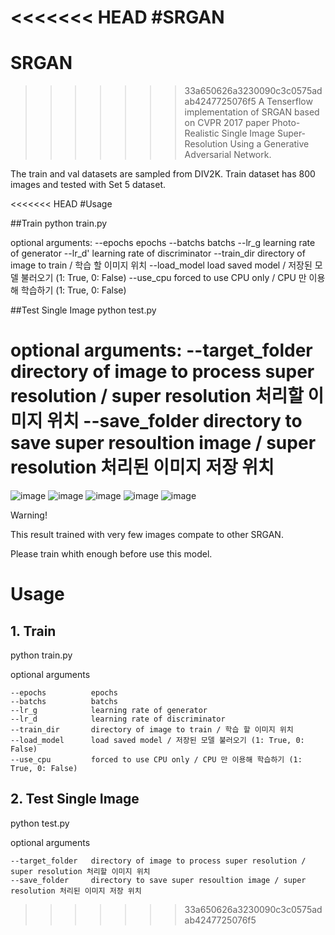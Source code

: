 <<<<<<< HEAD
#SRGAN
=======
# SRGAN

>>>>>>> 33a650626a3230090c3c0575adab4247725076f5
A Tenserflow implementation of SRGAN based on CVPR 2017 paper Photo-Realistic Single Image Super-Resolution Using a Generative Adversarial Network.

The train and val datasets are sampled from DIV2K. Train dataset has 800 images and tested with Set 5 dataset.

<<<<<<< HEAD
#Usage

##Train 
python train.py

optional arguments:
--epochs                 epochs
--batchs                 batchs
--lr_g                   learning rate of generator
--lr_d'                  learning rate of discriminator
--train_dir              directory of image to train / 학습 할 이미지 위치
--load_model             load saved model / 저장된 모델 불러오기 (1: True, 0: False)
--use_cpu                forced to use CPU only / CPU 만 이용해 학습하기 (1: True, 0: False)

##Test Single Image
python test.py

optional arguments:
--target_folder         directory of image to process super resolution / super resolution 처리할 이미지 위치
--save_folder           directory to save super resoultion image / super resolution 처리된 이미지 저장 위치
=======
![image](https://user-images.githubusercontent.com/79778595/210081306-be5392f8-353f-41c6-9d84-a4716b7e21d3.png)
![image](https://user-images.githubusercontent.com/79778595/210081321-e55de866-b0ac-46d9-a66f-72cba553d292.png)
![image](https://user-images.githubusercontent.com/79778595/210081263-6a4c5a45-c629-4d94-9ebd-046d5052582e.png)
![image](https://user-images.githubusercontent.com/79778595/210081281-f3e4e7db-20f7-4d64-af62-6a84ed1203c3.png)
![image](https://user-images.githubusercontent.com/79778595/210081339-a6f30373-37eb-48fa-8447-739e51a0df64.png)

Warning!

This result trained with very few images compate to other SRGAN.

Please train whith enough before use this model.

# Usage

## 1. Train 
python train.py

optional arguments

    --epochs          epochs
    --batchs          batchs
    --lr_g            learning rate of generator
    --lr_d            learning rate of discriminator
    --train_dir       directory of image to train / 학습 할 이미지 위치
    --load_model      load saved model / 저장된 모델 불러오기 (1: True, 0: False)
    --use_cpu         forced to use CPU only / CPU 만 이용해 학습하기 (1: True, 0: False)

## 2. Test Single Image
python test.py

optional arguments

    --target_folder   directory of image to process super resolution / super resolution 처리할 이미지 위치
    --save_folder     directory to save super resoultion image / super resolution 처리된 이미지 저장 위치
>>>>>>> 33a650626a3230090c3c0575adab4247725076f5
